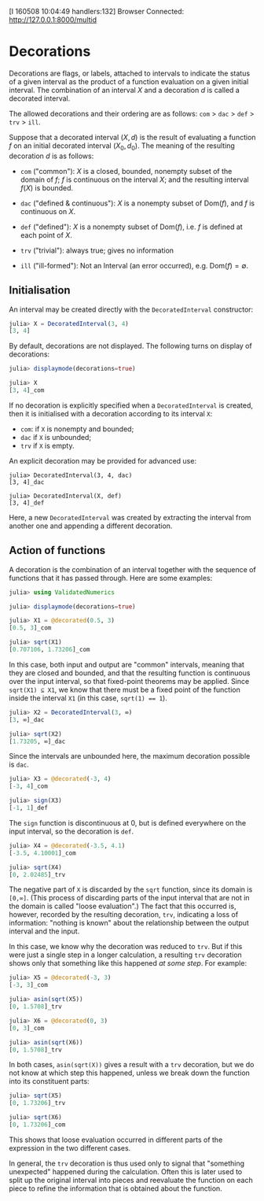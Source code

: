 [I 160508 10:04:49 handlers:132] Browser Connected: http://127.0.0.1:8000/multid<script type="text/x-mathjax-config">
  MathJax.Hub.Config({
    TeX: { equationNumbers: { autoNumber: "AMS" } }
  });
  MathJax.Hub.Config({
    TeX: { extensions: ["AMSmath.js", "AMSsymbols.js", "autobold.js", "autoload-all.js"] }
  });
  MathJax.Hub.Config({
    tex2jax: {
      inlineMath: [['$','$'], ['\\(','\\)']],
      processEscapes: true
    }
  });
</script>
<script type="text/javascript" src="http://cdn.mathjax.org/mathjax/latest/MathJax.js?config=TeX-AMS_HTML">
</script>

# Decorations

Decorations are flags, or labels, attached to intervals to indicate the status of a given interval as the product of a function evaluation on a given initial interval. The combination of an interval $X$ and a decoration $d$ is called a decorated interval.

The allowed decorations and their ordering are as follows:
`com` > `dac` > `def` > `trv` > `ill`.

Suppose that a decorated interval $(X, d)$ is the result of evaluating a function $f$ on an initial decorated interval $(X_0, d_0)$. The meaning of the resulting decoration $d$ is as follows:

- `com` ("common"): $X$ is a closed, bounded, nonempty subset of the domain of $f$; $f$ is continuous on the interval $X$; and the resulting interval $f(X)$ is bounded.

- `dac` ("defined & continuous"): $X$ is a nonempty subset of $\mathrm{Dom}(f)$, and $f$ is continuous on $X$.

- `def` ("defined"): $X$ is a nonempty subset of $\mathrm{Dom}(f)$, i.e. $f$ is defined at each point of $X$.

- `trv` ("trivial"): always true; gives no information

- `ill` ("ill-formed"): Not an Interval (an error occurred), e.g. $\mathrm{Dom}(f) = \emptyset$.

## Initialisation


An interval may be created directly with the `DecoratedInterval` constructor:
```julia
julia> X = DecoratedInterval(3, 4)
[3, 4]
```
By default, decorations are not displayed. The following turns on display of decorations:
```julia
julia> displaymode(decorations=true)

julia> X
[3, 4]_com
```

If no decoration is explicitly specified when a `DecoratedInterval` is created, then it is initialised with a decoration according to its interval `X`:

- `com`: if `X` is nonempty and bounded;
- `dac` if `X` is unbounded;
- `trv` if `X` is empty.


An explicit decoration may be provided for advanced use:
```
julia> DecoratedInterval(3, 4, dac)
[3, 4]_dac

julia> DecoratedInterval(X, def)
[3, 4]_def
```
Here, a new `DecoratedInterval` was created by extracting the interval from another one and appending a different decoration.

## Action of functions

A decoration is the combination of an interval together with the sequence of functions that it has passed through. Here are some examples:

```julia
julia> using ValidatedNumerics

julia> displaymode(decorations=true)

julia> X1 = @decorated(0.5, 3)
[0.5, 3]_com

julia> sqrt(X1)
[0.707106, 1.73206]_com
```
In this case, both input and output are "common" intervals, meaning that they are closed and bounded, and that the resulting function is continuous over the input interval, so that fixed-point theorems may be applied. Since `sqrt(X1) ⊆ X1`, we know that there must be a fixed point of the function inside the interval `X1` (in this case, `sqrt(1) == 1`).

```julia
julia> X2 = DecoratedInterval(3, ∞)
[3, ∞]_dac

julia> sqrt(X2)
[1.73205, ∞]_dac
```
Since the intervals are unbounded here, the maximum decoration possible is `dac`.

```julia
julia> X3 = @decorated(-3, 4)
[-3, 4]_com

julia> sign(X3)
[-1, 1]_def
```
The `sign` function is discontinuous at 0, but is defined everywhere on the input interval, so the decoration is `def`.

```julia
julia> X4 = @decorated(-3.5, 4.1)
[-3.5, 4.10001]_com

julia> sqrt(X4)
[0, 2.02485]_trv
```
The negative part of `X` is discarded by the `sqrt` function, since its domain is `[0,∞]`. (This process of discarding parts of the input interval that are not in the domain is called "loose evaluation".) The fact that this occurred is, however, recorded by the resulting decoration, `trv`, indicating a loss of information: "nothing is known" about the relationship between the output interval and the input.


In this case, we know why the decoration was reduced to `trv`. But if this were just a single step in a longer calculation, a resulting `trv` decoration shows only that something like this happened *at some step*. For example:

```julia
julia> X5 = @decorated(-3, 3)
[-3, 3]_com

julia> asin(sqrt(X5))
[0, 1.5708]_trv

julia> X6 = @decorated(0, 3)
[0, 3]_com

julia> asin(sqrt(X6))
[0, 1.5708]_trv
```
In both cases, `asin(sqrt(X))` gives a result with a `trv` decoration, but
we do not know at which step this happened, unless we break down the function into its constituent parts:
```julia
julia> sqrt(X5)
[0, 1.73206]_trv

julia> sqrt(X6)
[0, 1.73206]_com
```
This shows that loose evaluation occurred in different parts of the expression in the two different cases.

In general, the `trv` decoration is thus used only to signal that "something unexpected" happened during the calculation. Often this is later used to split up the original interval into pieces and reevaluate the function on each piece to refine the information that is obtained about the function.
